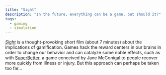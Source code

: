 ```yaml
---
title: "Sight"
description: "In the future, everything can be a game, but should it?"
tags:
  - gaming
  - simulation
---
```


[*Sight*](http://vimeo.com/46304267) is a thought-provoking short film (about 7 minutes) about the implications of gamification. Games hack the reward centers in our brains in order to change our behavior and can catalyze some noble effects, such as with [SuperBetter](https://www.superbetter.com), a game conceived by Jane McGonigal to people recover more quickly from illness or injury. But this approach can perhaps be taken too far...